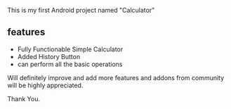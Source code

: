 This is my first Android project named "Calculator"

## features

* Fully Functionable Simple Calculator
* Added History Button
* can perform all the basic operations

Will definitely improve and add more features and addons from community will be highly appreciated.

Thank You.
